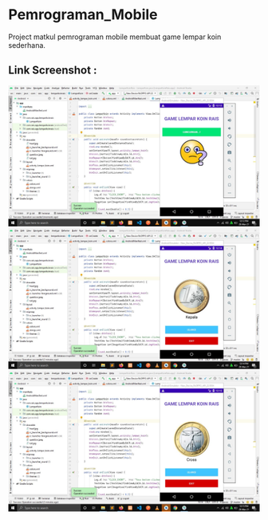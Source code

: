 # Pemrograman_Mobile
Project matkul pemrograman mobile membuat game lempar koin sederhana.

## Link Screenshot :

![img](https://github.com/raissaputra/pemrograman_mobile/blob/master/app/src/main/res/drawable/tampilan%20awal.png)
![img](https://github.com/raissaputra/pemrograman_mobile/blob/master/app/src/main/res/drawable/luncurkan.png)
![img](https://github.com/raissaputra/pemrograman_mobile/blob/master/app/src/main/res/drawable/ulangi.png)
